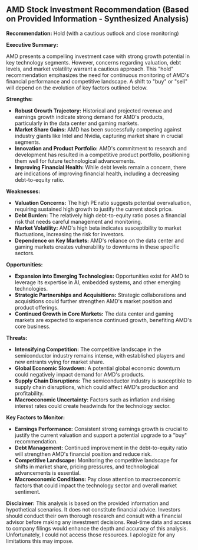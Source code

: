 ## AMD Stock Investment Recommendation (Based on Provided Information - Synthesized Analysis)

**Recommendation:** Hold (with a cautious outlook and close monitoring)

**Executive Summary:**

AMD presents a compelling investment case with strong growth potential in key technology segments. However, concerns regarding valuation, debt levels, and market volatility warrant a cautious approach.  This "hold" recommendation emphasizes the need for continuous monitoring of AMD's financial performance and competitive landscape.  A shift to "buy" or "sell" will depend on the evolution of key factors outlined below.

**Strengths:**

* **Robust Growth Trajectory:**  Historical and projected revenue and earnings growth indicate strong demand for AMD's products, particularly in the data center and gaming markets.
* **Market Share Gains:** AMD has been successfully competing against industry giants like Intel and Nvidia, capturing market share in crucial segments.
* **Innovation and Product Portfolio:** AMD's commitment to research and development has resulted in a competitive product portfolio, positioning them well for future technological advancements.
* **Improving Financial Health:** While debt levels remain a concern, there are indications of improving financial health, including a decreasing debt-to-equity ratio.


**Weaknesses:**

* **Valuation Concerns:**  The high PE ratio suggests potential overvaluation, requiring sustained high growth to justify the current stock price.
* **Debt Burden:**  The relatively high debt-to-equity ratio poses a financial risk that needs careful management and monitoring.
* **Market Volatility:**  AMD's high beta indicates susceptibility to market fluctuations, increasing the risk for investors.
* **Dependence on Key Markets:**  AMD's reliance on the data center and gaming markets creates vulnerability to downturns in these specific sectors.


**Opportunities:**

* **Expansion into Emerging Technologies:**  Opportunities exist for AMD to leverage its expertise in AI, embedded systems, and other emerging technologies.
* **Strategic Partnerships and Acquisitions:**  Strategic collaborations and acquisitions could further strengthen AMD's market position and product offerings.
* **Continued Growth in Core Markets:**  The data center and gaming markets are expected to experience continued growth, benefiting AMD's core business.


**Threats:**

* **Intensifying Competition:**  The competitive landscape in the semiconductor industry remains intense, with established players and new entrants vying for market share.
* **Global Economic Slowdown:**  A potential global economic downturn could negatively impact demand for AMD's products.
* **Supply Chain Disruptions:**  The semiconductor industry is susceptible to supply chain disruptions, which could affect AMD's production and profitability.
* **Macroeconomic Uncertainty:**  Factors such as inflation and rising interest rates could create headwinds for the technology sector.



**Key Factors to Monitor:**

* **Earnings Performance:**  Consistent strong earnings growth is crucial to justify the current valuation and support a potential upgrade to a "buy" recommendation.
* **Debt Management:**  Continued improvement in the debt-to-equity ratio will strengthen AMD's financial position and reduce risk.
* **Competitive Landscape:**  Monitoring the competitive landscape for shifts in market share, pricing pressures, and technological advancements is essential.
* **Macroeconomic Conditions:**  Pay close attention to macroeconomic factors that could impact the technology sector and overall market sentiment.


**Disclaimer:** This analysis is based on the provided information and hypothetical scenarios.  It does not constitute financial advice.  Investors should conduct their own thorough research and consult with a financial advisor before making any investment decisions.  Real-time data and access to company filings would enhance the depth and accuracy of this analysis.  Unfortunately, I could not access those resources.  I apologize for any limitations this may impose.